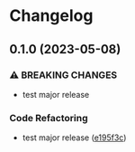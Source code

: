 # Changelog

## 0.1.0 (2023-05-08)


### ⚠ BREAKING CHANGES

* test major release

### Code Refactoring

* test major release ([e195f3c](https://github.com/Hapag-Lloyd/test/commit/e195f3c9e0b4629cf938aaef3a36a4915cdfaad9))
